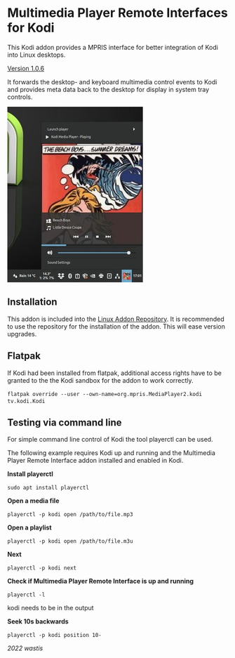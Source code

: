 # Multimedia Player Remote Interfaces for Kodi

This Kodi addon provides a MPRIS interface for better integration of Kodi into Linux desktops.

[Version 1.0.6](https://github.com/wastis/LinuxAddonRepo)

It forwards the desktop- and keyboard multimedia control events to Kodi and provides meta data back to the desktop for display in system tray controls.

![Cinnamon Sound Tray Icon](resources/media/kodi-cinnamon-applet-player-small.jpg)

## Installation

This addon is included into the [Linux Addon Repository](https://github.com/wastis/LinuxAddonRepo). It is recommended to use the repository for the installation of the addon. This will ease version upgrades. 

## Flatpak
If Kodi had been installed from flatpak, additional access rights have to be granted to the the Kodi sandbox for the addon to work correctly.

	flatpak override --user --own-name=org.mpris.MediaPlayer2.kodi tv.kodi.Kodi

## Testing via command line

For simple command line control of Kodi the tool playerctl can be used. 

The following example requires Kodi up and running and the Multimedia Player Remote Interface addon installed and enabled in Kodi. 

**Install playerctl**

	sudo apt install playerctl	

**Open a media file**

	playerctl -p kodi open /path/to/file.mp3

**Open a playlist**

	playerctl -p kodi open /path/to/file.m3u

**Next**

	playerctl -p kodi next

**Check if Multimedia Player Remote Interface is up and running**

	playerctl -l

kodi needs to be in the output

**Seek 10s backwards**

	playerctl -p kodi position 10-

*2022 wastis*
